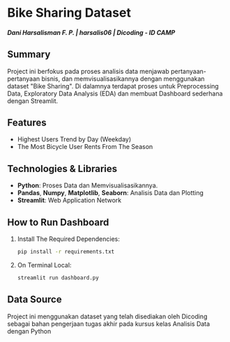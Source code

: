 # Bike Sharing Dataset
##### Dani Harsalisman F. P. | harsalis06 | Dicoding - ID CAMP

## Summary
Project ini berfokus pada proses analisis data menjawab pertanyaan-pertanyaan bisnis, dan memvisualisasikannya dengan menggunakan dataset "Bike Sharing". Di dalamnya terdapat proses untuk Preprocessing Data, Exploratory Data Analysis (EDA) dan membuat Dashboard sederhana dengan Streamlit.

## Features

- Highest Users Trend by Day (Weekday)
- The Most Bicycle User Rents From The Season

## Technologies & Libraries

- **Python**: Proses Data dan Memvisualisasikannya.
- **Pandas**, **Numpy**, **Matplotlib**, **Seaborn**: Analisis Data dan Plotting
- **Streamlit**: Web Application Network

## How to Run Dashboard

1. Install The Required Dependencies:
    ```bash
    pip install -r requirements.txt
    ```
2. On Terminal Local:
    ```bash
    streamlit run dashboard.py
    ```

## Data Source
Project ini menggunakan dataset yang telah disediakan oleh Dicoding sebagai bahan pengerjaan tugas akhir pada kursus kelas Analisis Data dengan Python

